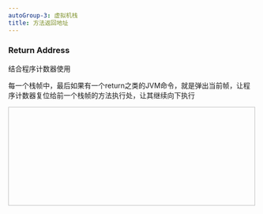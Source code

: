 ```yaml
---
autoGroup-3: 虚拟机栈
title: 方法返回地址
---
```

### Return Address
结合程序计数器使用

每一个栈帧中，最后如果有一个return之类的JVM命令，就是弹出当前帧，让程序计数器复位给前一个栈帧的方法执行处，让其继续向下执行

<img :src="$withBase('/assets/img/jvm/jvm-3-6-1.png')"  width="500" height="200">